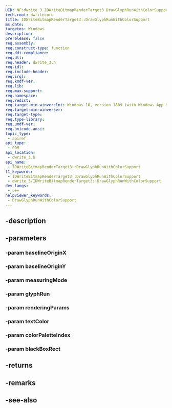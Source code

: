 ```yaml
---
UID: NF:dwrite_3.IDWriteBitmapRenderTarget3.DrawGlyphRunWithColorSupport
tech.root: dwritecore
title: IDWriteBitmapRenderTarget3::DrawGlyphRunWithColorSupport
ms.date: 
targetos: Windows
description: 
prerelease: false
req.assembly: 
req.construct-type: function
req.ddi-compliance: 
req.dll: 
req.header: dwrite_3.h
req.idl: 
req.include-header: 
req.irql: 
req.kmdf-ver: 
req.lib: 
req.max-support: 
req.namespace: 
req.redist: 
req.target-min-winverclnt: Windows 10, version 1809 (with Windows App SDK 1.2 or later)
req.target-min-winversvr: 
req.target-type: 
req.type-library: 
req.umdf-ver: 
req.unicode-ansi: 
topic_type:
 - apiref
api_type:
 - COM
api_location:
 - dwrite_3.h
api_name:
 - IDWriteBitmapRenderTarget3::DrawGlyphRunWithColorSupport
f1_keywords:
 - IDWriteBitmapRenderTarget3::DrawGlyphRunWithColorSupport
 - dwrite_3/IDWriteBitmapRenderTarget3::DrawGlyphRunWithColorSupport
dev_langs:
 - c++
helpviewer_keywords:
 - DrawGlyphRunWithColorSupport
---
```


## -description

## -parameters

### -param baselineOriginX

### -param baselineOriginY

### -param measuringMode

### -param glyphRun

### -param renderingParams

### -param textColor

### -param colorPaletteIndex

### -param blackBoxRect

## -returns

## -remarks

## -see-also

